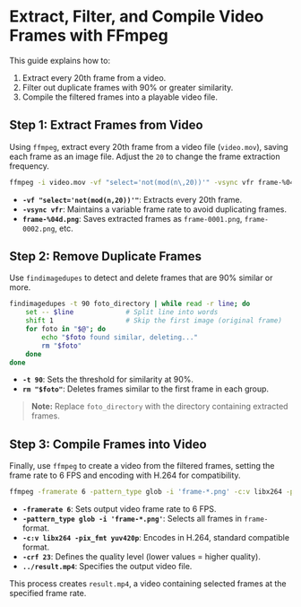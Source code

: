 # Extract, Filter, and Compile Video Frames with FFmpeg

This guide explains how to:

1. Extract every 20th frame from a video.
2. Filter out duplicate frames with 90% or greater similarity.
3. Compile the filtered frames into a playable video file.

## Step 1: Extract Frames from Video

Using `ffmpeg`, extract every 20th frame from a video file (`video.mov`), saving each frame as an image file. Adjust the `20` to change the frame extraction frequency.

```bash
ffmpeg -i video.mov -vf "select='not(mod(n\,20))'" -vsync vfr frame-%04d.png
```

- **`-vf "select='not(mod(n,20))'"`**: Extracts every 20th frame.
- **`-vsync vfr`**: Maintains a variable frame rate to avoid duplicating frames.
- **`frame-%04d.png`**: Saves extracted frames as `frame-0001.png`, `frame-0002.png`, etc.

## Step 2: Remove Duplicate Frames

Use `findimagedupes` to detect and delete frames that are 90% similar or more.

```bash
findimagedupes -t 90 foto_directory | while read -r line; do
    set -- $line             # Split line into words
    shift 1                  # Skip the first image (original frame)
    for foto in "$@"; do
        echo "$foto found similar, deleting..."
        rm "$foto"
    done
done
```

- **`-t 90`**: Sets the threshold for similarity at 90%.
- **`rm "$foto"`**: Deletes frames similar to the first frame in each group.

> **Note:** Replace `foto_directory` with the directory containing extracted frames.

## Step 3: Compile Frames into Video

Finally, use `ffmpeg` to create a video from the filtered frames, setting the frame rate to 6 FPS and encoding with H.264 for compatibility.

```bash
ffmpeg -framerate 6 -pattern_type glob -i 'frame-*.png' -c:v libx264 -pix_fmt yuv420p -crf 23 -preset fast -c:a aac -b:a 192k ../result.mp4
```

- **`-framerate 6`**: Sets output video frame rate to 6 FPS.
- **`-pattern_type glob -i 'frame-*.png'`**: Selects all frames in `frame-` format.
- **`-c:v libx264 -pix_fmt yuv420p`**: Encodes in H.264, standard compatible format.
- **`-crf 23`**: Defines the quality level (lower values = higher quality).
- **`../result.mp4`**: Specifies the output video file.

This process creates `result.mp4`, a video containing selected frames at the specified frame rate.
